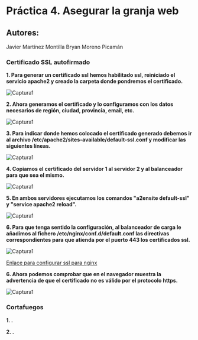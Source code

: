 # Práctica 4. Asegurar la granja web
## Autores:
Javier Martínez Montilla
Bryan Moreno Picamán

### Certificado SSL autofirmado
**1. Para generar un certificado ssl hemos habilitado ssl, reiniciado el servicio apache2 y creado la carpeta donde pondremos el certificado.**

![Captura1](./capturas/C01.png?raw=true)

**2. Ahora generamos el certificado y lo configuramos con los datos necesarios de región, ciudad, provincia, email, etc.**

![Captura1](./capturas/C01.png?raw=true)

**3. Para indicar donde hemos colocado el certificado generado debemos ir al archivo /etc/apache2/sites-available/default-ssl.conf y modificar las siguientes líneas.**

![Captura1](./capturas/C01.png?raw=true)

**4. Copiamos el certificado del servidor 1 al servidor 2 y al balanceador para que sea el mismo.**

![Captura1](./capturas/C01.png?raw=true)

**5. En ambos servidores ejecutamos los comandos "a2ensite default-ssl" y "service apache2 reload".**

![Captura1](./capturas/C01.png?raw=true)

**6. Para que tenga sentido la configuración, al balanceador de carga le añadimos al fichero /etc/nginx/conf.d/default.conf las directivas correspondientes para que atienda por el puerto 443 los certificados ssl.**

![Captura1](./capturas/C01.png?raw=true)

[Enlace para configurar ssl para nginx](https://www.digitalocean.com/community/tutorials/how-to-set-up-nginx-load-balancing-with-ssl-termination)

**6. Ahora podemos comprobar que en el navegador muestra la advertencia de que el certificado no es válido por el protocolo https.**

![Captura1](./capturas/C01.png?raw=true)

### Cortafuegos
**1. .**


**2. .**


